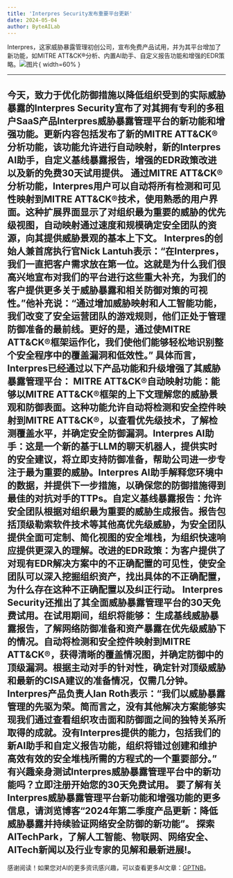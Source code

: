 ```yaml
---
title: 'Interpres Security发布重要平台更新'
date: 2024-05-04
author: ByteAILab
---
```


Interpres，这家威胁暴露管理初创公司，宣布免费产品试用，并为其平台增加了新功能，如MITRE ATT&CK®分析、内置AI助手、自定义报告功能和增强的EDR策略。![图片](https://ai-techpark.com/wp-content/uploads/2024/05/Interpres-960x540.jpg){ width=60% }

---

今天，致力于优化防御措施以降低组织受到的实际威胁暴露的Interpres Security宣布了对其拥有专利的多租户SaaS产品Interpres威胁暴露管理平台的新功能和增强功能。更新内容包括发布了新的MITRE ATT&CK®分析功能，该功能允许进行自动映射，新的Interpres AI助手，自定义基线暴露报告，增强的EDR政策改进以及新的免费30天试用提供。
通过MITRE ATT&CK®分析功能，Interpres用户可以自动将所有检测和可见性映射到MITRE ATT&CK®技术，使用熟悉的用户界面。这种扩展界面显示了对组织最为重要的威胁的优先级视图，自动映射通过速度和规模确定安全团队的资源，向其提供威胁景观的基本上下文。
Interpres的创始人兼首席执行官Nick Lantuh表示：“在Interpres，我们一直把客户需求放在第一位。这就是为什么我们很高兴地宣布对我们的平台进行这些重大补充，为我们的客户提供更多关于威胁暴露和相关防御对策的可视性。”他补充说：“通过增加威胁映射和人工智能功能，我们改变了安全运营团队的游戏规则，他们正处于管理防御准备的最前线。更好的是，通过使MITRE ATT&CK®框架运作化，我们使他们能够轻松地识别整个安全程序中的覆盖漏洞和低效性。”
具体而言，Interpres已经通过以下产品功能和升级增强了其威胁暴露管理平台：
MITRE ATT&CK®自动映射功能：能够以MITRE ATT&CK®框架的上下文理解您的威胁景观和防御表面。这种功能允许自动将检测和安全控件映射到MITRE ATT&CK®，以查看优先级技术，了解检测覆盖水平，并确定安全防御漏洞。Interpres AI助手：这是一个新的基于LLM的聊天机器人，提供实时的安全建议，将立即支持防御准备，帮助公司进一步专注于最为重要的威胁。Interpres AI助手解释您环境中的数据，并提供下一步措施，以确保您的防御措施得到最佳的对抗对手的TTPs。自定义基线暴露报告：允许安全团队根据对组织最为重要的威胁生成报告。报告包括顶级勒索软件技术等其他高优先级威胁，为安全团队提供全面可定制、简化视图的安全堆栈，为组织快速响应提供更深入的理解。改进的EDR政策：为客户提供了对现有EDR解决方案中的不正确配置的可见性，使安全团队可以深入挖掘组织资产，找出具体的不正确配置，为什么存在这种不正确配置以及纠正行动。
Interpres Security还推出了其全面威胁暴露管理平台的30天免费试用。在试用期间，组织将能够：
生成基线威胁暴露报告，了解网络防御准备和资产暴露在优先级威胁下的情况。自动将检测和安全控件映射到MITRE ATT&CK®，获得清晰的覆盖情况图，并确定防御中的顶级漏洞。根据主动对手的针对性，确定针对顶级威胁和最新的CISA建议的准备情况，仅需几分钟。
Interpres产品负责人Ian Roth表示：“我们以威胁暴露管理的先驱为荣。简而言之，没有其他解决方案能够实现我们通过查看组织攻击面和防御面之间的独特关系所取得的成就。没有Interpres提供的能力，包括我们的新AI助手和自定义报告功能，组织将错过创建和维护高效有效的安全堆栈所需的方程式的一个重要部分。”
有兴趣亲身测试Interpres威胁暴露管理平台中的新功能吗？立即注册开始您的30天免费试用。
要了解有关Interpres威胁暴露管理平台新功能和增强功能的更多信息，请浏览博客“2024年第二季度产品更新：降低威胁暴露并持续验证网络安全防御的新功能”。
探索AITechPark，了解人工智能、物联网、网络安全、AITech新闻以及行业专家的见解和最新进展!。
---
感谢阅读！如果您对AI的更多资讯感兴趣，可以查看更多AI文章：[GPTNB](https://gptnb.com)。